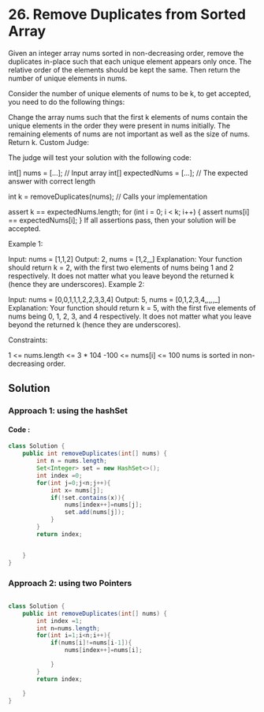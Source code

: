 # 26. Remove Duplicates from Sorted Array

Given an integer array nums sorted in non-decreasing order, remove the duplicates in-place such that each unique element appears only once. The relative order of the elements should be kept the same. Then return the number of unique elements in nums.

Consider the number of unique elements of nums to be k, to get accepted, you need to do the following things:

Change the array nums such that the first k elements of nums contain the unique elements in the order they were present in nums initially. The remaining elements of nums are not important as well as the size of nums.
Return k.
Custom Judge:

The judge will test your solution with the following code:

int[] nums = [...]; // Input array
int[] expectedNums = [...]; // The expected answer with correct length

int k = removeDuplicates(nums); // Calls your implementation

assert k == expectedNums.length;
for (int i = 0; i < k; i++) {
assert nums[i] == expectedNums[i];
}
If all assertions pass, then your solution will be accepted.

Example 1:

Input: nums = [1,1,2]
Output: 2, nums = [1,2,_]
Explanation: Your function should return k = 2, with the first two elements of nums being 1 and 2 respectively.
It does not matter what you leave beyond the returned k (hence they are underscores).
Example 2:

Input: nums = [0,0,1,1,1,2,2,3,3,4]
Output: 5, nums = [0,1,2,3,4,_,_,_,_,_]
Explanation: Your function should return k = 5, with the first five elements of nums being 0, 1, 2, 3, and 4 respectively.
It does not matter what you leave beyond the returned k (hence they are underscores).

Constraints:

1 <= nums.length <= 3 \* 104
-100 <= nums[i] <= 100
nums is sorted in non-decreasing order.

## Solution

### Approach 1: using the hashSet

#### Code :

```java
class Solution {
    public int removeDuplicates(int[] nums) {
        int n = nums.length;
        Set<Integer> set = new HashSet<>();
        int index =0;
        for(int j=0;j<n;j++){
            int x= nums[j];
            if(!set.contains(x)){
                nums[index++]=nums[j];
                set.add(nums[j]);
            }
        }
        return index;


    }
}

```

### Approach 2: using two Pointers

```java

class Solution {
    public int removeDuplicates(int[] nums) {
        int index =1;
        int n=nums.length;
        for(int i=1;i<n;i++){
            if(nums[i]!=nums[i-1]){
                nums[index++]=nums[i];

            }
        }
        return index;

    }
}

```
